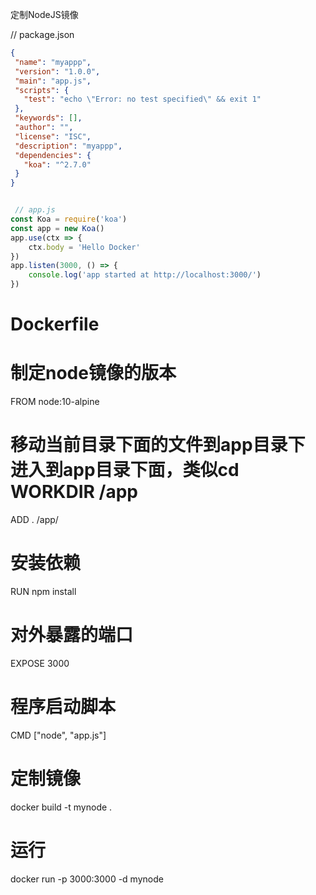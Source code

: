 定制NodeJS镜像

 // package.json
 ```json
{
  "name": "myappp",
  "version": "1.0.0",
  "main": "app.js",
  "scripts": {
    "test": "echo \"Error: no test specified\" && exit 1"
  },
  "keywords": [],
  "author": "",
  "license": "ISC",
  "description": "myappp",
  "dependencies": {
    "koa": "^2.7.0"
  }
}
```

```javascript

 // app.js
const Koa = require('koa')
const app = new Koa()
app.use(ctx => {
    ctx.body = 'Hello Docker'
})
app.listen(3000, () => {
    console.log('app started at http://localhost:3000/')
})
```

# Dockerfile
# 制定node镜像的版本
FROM node:10-alpine 
# 移动当前目录下面的文件到app目录下  进入到app目录下面，类似cd WORKDIR /app
ADD . /app/ 
# 安装依赖
RUN npm install
# 对外暴露的端口
EXPOSE 3000
# 程序启动脚本
CMD ["node", "app.js"]


# 定制镜像
docker build -t mynode .
# 运行
docker run -p 3000:3000 -d mynode